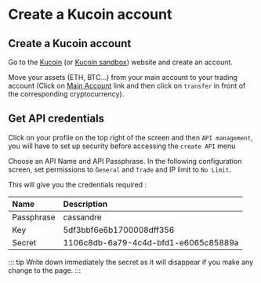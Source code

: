 # Create a Kucoin account

## Create a Kucoin account
Go to the [Kucoin](https://www.kucoin.com/ucenter/signup?utm_source=Cassandre) \(or [Kucoin sandbox](https://sandbox.kucoin.com/ucenter/signup?utm_source=Cassandre)\) website and create an account.

Move your assets \(ETH, BTC…\) from your main account to your trading account \(Click on [Main Account](https://sandbox.kucoin.com/assets/main-account) link and then click on `transfer` in front of the corresponding cryptocurrency\).

## Get API credentials
Click on your profile on the top right of the screen and then `API management`, you will have to set up security before accessing the `create API` menu

Choose an API Name and API Passphrase. In the following configuration screen, set permissions to `̀General` and `Trade` and IP limit to `No Limit`.

This will give you the credentials required :

| Name | Description |
| :--- | :--- |
| Passphrase | cassandre |
| Key | 5df3bbf6e6b1700008dff356 |
| Secret | 1106c8db-6a79-4c4d-bfd1-e6065c85889a |

::: tip
Write down immediately the secret as it will disappear if you make any change to the page.
:::

